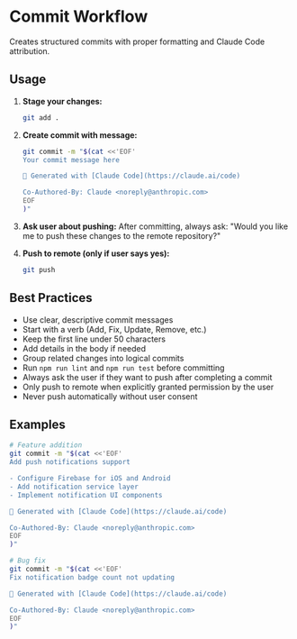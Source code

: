 # Commit Workflow

Creates structured commits with proper formatting and Claude Code attribution.

## Usage

1. **Stage your changes:**
   ```bash
   git add .
   ```

2. **Create commit with message:**
   ```bash
   git commit -m "$(cat <<'EOF'
   Your commit message here
   
   🤖 Generated with [Claude Code](https://claude.ai/code)
   
   Co-Authored-By: Claude <noreply@anthropic.com>
   EOF
   )"
   ```

3. **Ask user about pushing:**
   After committing, always ask: "Would you like me to push these changes to the remote repository?"
   
4. **Push to remote (only if user says yes):**
   ```bash
   git push
   ```

## Best Practices

- Use clear, descriptive commit messages
- Start with a verb (Add, Fix, Update, Remove, etc.)
- Keep the first line under 50 characters
- Add details in the body if needed
- Group related changes into logical commits
- Run `npm run lint` and `npm run test` before committing
- Always ask the user if they want to push after completing a commit
- Only push to remote when explicitly granted permission by the user
- Never push automatically without user consent

## Examples

```bash
# Feature addition
git commit -m "$(cat <<'EOF'
Add push notifications support

- Configure Firebase for iOS and Android
- Add notification service layer
- Implement notification UI components

🤖 Generated with [Claude Code](https://claude.ai/code)

Co-Authored-By: Claude <noreply@anthropic.com>
EOF
)"

# Bug fix
git commit -m "$(cat <<'EOF'
Fix notification badge count not updating

🤖 Generated with [Claude Code](https://claude.ai/code)

Co-Authored-By: Claude <noreply@anthropic.com>
EOF
)"
```